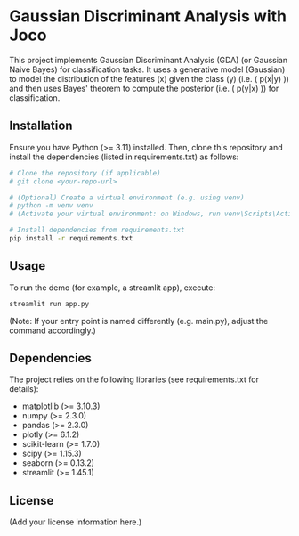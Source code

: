 # Gaussian Discriminant Analysis with Joco

This project implements Gaussian Discriminant Analysis (GDA) (or Gaussian Naive Bayes) for classification tasks. It uses a generative model (Gaussian) to model the distribution of the features (x) given the class (y) (i.e. \( p(x|y) \)) and then uses Bayes' theorem to compute the posterior (i.e. \( p(y|x) \)) for classification.

## Installation

Ensure you have Python (>= 3.11) installed. Then, clone this repository and install the dependencies (listed in requirements.txt) as follows:

```bash
# Clone the repository (if applicable)
# git clone <your-repo-url>

# (Optional) Create a virtual environment (e.g. using venv)
# python -m venv venv
# (Activate your virtual environment: on Windows, run venv\Scripts\Activate.ps1)

# Install dependencies from requirements.txt
pip install -r requirements.txt
```

## Usage

To run the demo (for example, a streamlit app), execute:

```bash
streamlit run app.py
```

(Note: If your entry point is named differently (e.g. main.py), adjust the command accordingly.)

## Dependencies

The project relies on the following libraries (see requirements.txt for details):

- matplotlib (>= 3.10.3)
- numpy (>= 2.3.0)
- pandas (>= 2.3.0)
- plotly (>= 6.1.2)
- scikit-learn (>= 1.7.0)
- scipy (>= 1.15.3)
- seaborn (>= 0.13.2)
- streamlit (>= 1.45.1)

## License

(Add your license information here.) 